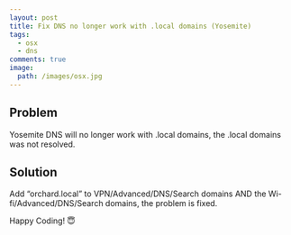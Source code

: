 ```yaml
---
layout: post
title: Fix DNS no longer work with .local domains (Yosemite)
tags:
  - osx
  - dns
comments: true
image:
  path: /images/osx.jpg
---
```


<!-- ![_config.yml]({{ site.baseurl }}/images/osx.jpg) -->

<!--more-->

## Problem

Yosemite DNS will no longer work with .local domains, the .local domains was not resolved.

## Solution

Add “orchard.local” to VPN/Advanced/DNS/Search domains AND the Wi-fi/Advanced/DNS/Search domains, the problem is fixed.

Happy Coding! 😇
